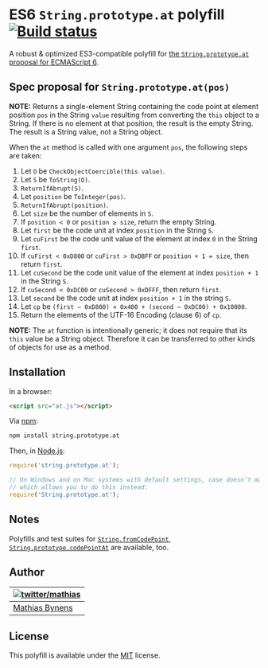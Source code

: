 # ES6 `String.prototype.at` polyfill [![Build status](https://travis-ci.org/mathiasbynens/String.prototype.at.png?branch=master)](https://travis-ci.org/mathiasbynens/String.prototype.at)

A robust & optimized ES3-compatible polyfill for [the `String.prototype.at` proposal for ECMAScript 6](http://esdiscuss.org/topic/string-prototype-symbolat-improved-string-prototype-charat).

## Spec proposal for `String.prototype.at(pos)`

**NOTE:** Returns a single-element String containing the code point at element position `pos` in the String `value` resulting from converting the `this` object to a String. If there is no element at that position, the result is the empty String. The result is a String value, not a String object.

When the `at` method is called with one argument `pos`, the following steps are taken:

01. Let `O` be `CheckObjectCoercible(this value)`.
02. Let `S` be `ToString(O)`.
03. `ReturnIfAbrupt(S)`.
04. Let `position` be `ToInteger(pos)`.
05. `ReturnIfAbrupt(position)`.
06. Let `size` be the number of elements in `S`.
07. If `position < 0` or `position ≥ size`, return the empty String.
08. Let `first` be the code unit at index `position` in the String `S`.
09. Let `cuFirst` be the code unit value of the element at index `0` in the String `first`.
10. If `cuFirst < 0xD800` or `cuFirst > 0xDBFF` or `position + 1 = size`, then return `first`.
11. Let `cuSecond` be the code unit value of the element at index `position + 1` in the String `S`.
12. If `cuSecond < 0xDC00` or `cuSecond > 0xDFFF`, then return `first`.
13. Let `second` be the code unit at index `position + 1` in the string `S`.
14. Let `cp` be `(first – 0xD800) × 0x400 + (second – 0xDC00) + 0x10000`.
15. Return the elements of the UTF-16 Encoding (clause 6) of `cp`.

**NOTE:** The `at` function is intentionally generic; it does not require that its `this` value be a String object. Therefore it can be transferred to other kinds of objects for use as a method.

## Installation

In a browser:

```html
<script src="at.js"></script>
```

Via [npm](http://npmjs.org/):

```bash
npm install string.prototype.at
```

Then, in [Node.js](http://nodejs.org/):

```js
require('string.prototype.at');

// On Windows and on Mac systems with default settings, case doesn’t matter,
// which allows you to do this instead:
require('String.prototype.at');
```

## Notes

Polyfills and test suites for [`String.fromCodePoint`](http://mths.be/fromcodepoint), [`String.prototype.codePointAt`](http://mths.be/codepointat) are available, too.

## Author

| [![twitter/mathias](http://gravatar.com/avatar/24e08a9ea84deb17ae121074d0f17125?s=70)](http://twitter.com/mathias "Follow @mathias on Twitter") |
|---|
| [Mathias Bynens](http://mathiasbynens.be/) |

## License

This polyfill is available under the [MIT](http://mths.be/mit) license.
